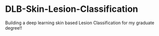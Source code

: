 # DLB-Skin-Lesion-Classification
Building a deep learning skin based Lesion Classification for my graduate degree!!
